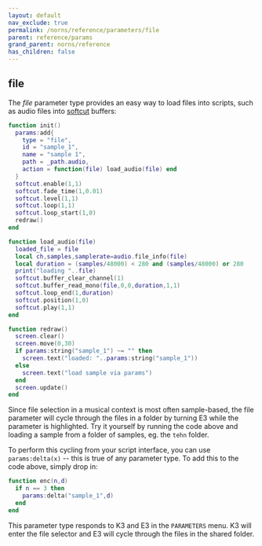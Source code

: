 ```yaml
---
layout: default
nav_exclude: true
permalink: /norns/reference/parameters/file
parent: reference/params
grand_parent: norns/reference
has_children: false
---
```


## file

The *file* parameter type provides an easy way to load files into scripts, such as audio files into [softcut](/docs/norns/api/modules/softcut.html) buffers:

```lua
function init()
  params:add{
    type = "file",
    id = "sample_1",
    name = "sample 1",
    path = _path.audio,
    action = function(file) load_audio(file) end
  }
  softcut.enable(1,1)
  softcut.fade_time(1,0.01)
  softcut.level(1,1)
  softcut.loop(1,1)
  softcut.loop_start(1,0)
  redraw()
end

function load_audio(file)
  loaded_file = file
  local ch,samples,samplerate=audio.file_info(file)
  local duration = (samples/48000) < 280 and (samples/48000) or 280
  print("loading "..file)
  softcut.buffer_clear_channel(1)
  softcut.buffer_read_mono(file,0,0,duration,1,1)
  softcut.loop_end(1,duration)
  softcut.position(1,0)
  softcut.play(1,1)
end

function redraw()
  screen.clear()
  screen.move(0,30)
  if params:string("sample_1") ~= "" then
    screen.text("loaded: "..params:string("sample_1"))
  else
    screen.text("load sample via params")
  end
  screen.update()
end
```

Since file selection in a musical context is most often sample-based, the file parameter will cycle through the files in a folder by turning E3 while the parameter is highlighted. Try it yourself by running the code above and loading a sample from a folder of samples, eg. the `tehn` folder.

To perform this cycling from your script interface, you can use `params:delta(x)` -- this is true of any parameter type. To add this to the code above, simply drop in:

```lua
function enc(n,d)
  if n == 3 then
    params:delta("sample_1",d)
  end
end
```

This parameter type responds to K3 and E3 in the `PARAMETERS` menu. K3 will enter the file selector and E3 will cycle through the files in the shared folder.